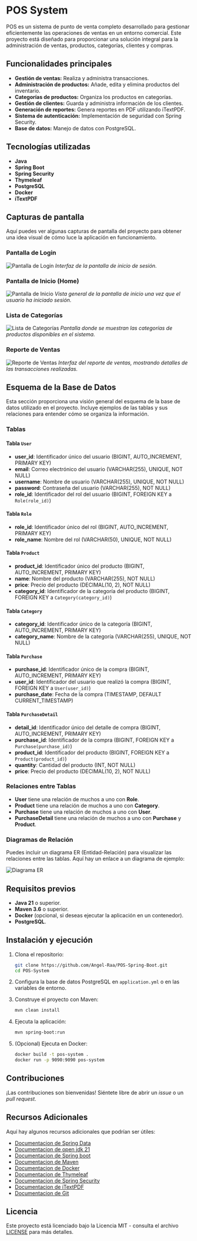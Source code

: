 # POS System

POS es un sistema de punto de venta completo desarrollado para gestionar eficientemente las operaciones de ventas en un entorno comercial. Este proyecto está diseñado para proporcionar una solución integral para la administración de ventas, productos, categorías, clientes y compras.

## Funcionalidades principales

- **Gestión de ventas:** Realiza y administra transacciones.
- **Administración de productos:** Añade, edita y elimina productos del inventario.
- **Categorías de productos:** Organiza los productos en categorías.
- **Gestión de clientes:** Guarda y administra información de los clientes.
- **Generación de reportes:** Genera reportes en PDF utilizando iTextPDF.
- **Sistema de autenticación:** Implementación de seguridad con Spring Security.
- **Base de datos:** Manejo de datos con PostgreSQL.

## Tecnologías utilizadas

- **Java** 
- **Spring Boot**
- **Spring Security** 
- **Thymeleaf** 
- **PostgreSQL** 
- **Docker** 
- **iTextPDF**

## Capturas de pantalla

Aquí puedes ver algunas capturas de pantalla del proyecto para obtener una idea visual de cómo luce la aplicación en funcionamiento.

### Pantalla de Login
![Pantalla de Login](https://github.com/Angel-Raa/POS-Spring-Boot/blob/main/src/main/resources/static/img/login.png)
*Interfaz de la pantalla de inicio de sesión.*

### Pantalla de Inicio (Home)
![Pantalla de Inicio](https://github.com/Angel-Raa/POS-Spring-Boot/blob/main/src/main/resources/static/img/home.png)
*Vista general de la pantalla de inicio una vez que el usuario ha iniciado sesión.*

### Lista de Categorías
![Lista de Categorías](https://github.com/Angel-Raa/POS-Spring-Boot/blob/main/src/main/resources/static/img/list.png)
*Pantalla donde se muestran las categorías de productos disponibles en el sistema.*

### Reporte de Ventas
![Reporte de Ventas](https://github.com/Angel-Raa/POS-Spring-Boot/blob/main/src/main/resources/static/img/report.png)
*Interfaz del reporte de ventas, mostrando detalles de las transacciones realizadas.*


## Esquema de la Base de Datos

Esta sección proporciona una visión general del esquema de la base de datos utilizado en el proyecto. Incluye ejemplos de las tablas y sus relaciones para entender cómo se organiza la información.

### Tablas

#### Tabla `User`
- **user_id**: Identificador único del usuario (BIGINT, AUTO_INCREMENT, PRIMARY KEY)
- **email**: Correo electrónico del usuario (VARCHAR(255), UNIQUE, NOT NULL)
- **username**: Nombre de usuario (VARCHAR(255), UNIQUE, NOT NULL)
- **password**: Contraseña del usuario (VARCHAR(255), NOT NULL)
- **role_id**: Identificador del rol del usuario (BIGINT, FOREIGN KEY a `Role(role_id)`)

#### Tabla `Role`
- **role_id**: Identificador único del rol (BIGINT, AUTO_INCREMENT, PRIMARY KEY)
- **role_name**: Nombre del rol (VARCHAR(50), UNIQUE, NOT NULL)

#### Tabla `Product`
- **product_id**: Identificador único del producto (BIGINT, AUTO_INCREMENT, PRIMARY KEY)
- **name**: Nombre del producto (VARCHAR(255), NOT NULL)
- **price**: Precio del producto (DECIMAL(10, 2), NOT NULL)
- **category_id**: Identificador de la categoría del producto (BIGINT, FOREIGN KEY a `Category(category_id)`)

#### Tabla `Category`
- **category_id**: Identificador único de la categoría (BIGINT, AUTO_INCREMENT, PRIMARY KEY)
- **category_name**: Nombre de la categoría (VARCHAR(255), UNIQUE, NOT NULL)

#### Tabla `Purchase`
- **purchase_id**: Identificador único de la compra (BIGINT, AUTO_INCREMENT, PRIMARY KEY)
- **user_id**: Identificador del usuario que realizó la compra (BIGINT, FOREIGN KEY a `User(user_id)`)
- **purchase_date**: Fecha de la compra (TIMESTAMP, DEFAULT CURRENT_TIMESTAMP)

#### Tabla `PurchaseDetail`
- **detail_id**: Identificador único del detalle de compra (BIGINT, AUTO_INCREMENT, PRIMARY KEY)
- **purchase_id**: Identificador de la compra (BIGINT, FOREIGN KEY a `Purchase(purchase_id)`)
- **product_id**: Identificador del producto (BIGINT, FOREIGN KEY a `Product(product_id)`)
- **quantity**: Cantidad del producto (INT, NOT NULL)
- **price**: Precio del producto (DECIMAL(10, 2), NOT NULL)

### Relaciones entre Tablas

- **User** tiene una relación de muchos a uno con **Role**.
- **Product** tiene una relación de muchos a uno con **Category**.
- **Purchase** tiene una relación de muchos a uno con **User**.
- **PurchaseDetail** tiene una relación de muchos a uno con **Purchase** y **Product**.

### Diagramas de Relación

Puedes incluir un diagrama ER (Entidad-Relación) para visualizar las relaciones entre las tablas. Aquí hay un enlace a un diagrama de ejemplo:

![Diagrama ER](https://github.com/Angel-Raa/POS-Spring-Boot-Thymeleaf/blob/main/src/main/resources/static/img/base-de-dato.png)


## Requisitos previos

- **Java 21** o superior.
- **Maven 3.6** o superior.
- **Docker** (opcional, si deseas ejecutar la aplicación en un contenedor).
- **PostgreSQL**.

## Instalación y ejecución

1. Clona el repositorio:
    ```bash
    git clone https://github.com/Angel-Raa/POS-Spring-Boot.git
    cd POS-System
    ```

2. Configura la base de datos PostgreSQL en `application.yml` o en las variables de entorno.

3. Construye el proyecto con Maven:
    ```bash
    mvn clean install
    ```

4. Ejecuta la aplicación:
    ```bash
    mvn spring-boot:run
    ```

5. (Opcional) Ejecuta en Docker:
    ```bash
    docker build -t pos-system .
    docker run -p 9090:9090 pos-system
    ```

## Contribuciones

¡Las contribuciones son bienvenidas! Siéntete libre de abrir un _issue_ o un _pull request_.

## Recursos Adicionales

Aquí hay algunos recursos adicionales que podrían ser útiles:
- [Documentacion de Spring Data](https://spring.io/projects/spring-data)
- [Documentacion de open jdk 21](https://docs.oracle.com/en/java/javase/21/)
- [Documentacion de Spring boot](https://docs.spring.io/spring-boot/docs/current/reference/htmlsingle/)
- [Documentacion de Maven](https://maven.apache.org/guides/getting-started/)
- [Documentacion de Docker](https://docs.docker.com/)
- [Documentacion de Thymeleaf](https://www.thymeleaf.org/documentation.html)
- [Documentacion de Spring Security](https://docs.spring.io/spring-security/reference/index.html)
- [Documentacion de iTextPDF](https://itextpdf.com/resources/api-documentation)
- [Documentacion de Git](https://git-scm.com/doc)


## Licencia

Este proyecto está licenciado bajo la Licencia MIT - consulta el archivo [LICENSE](LICENSE) para más detalles.
